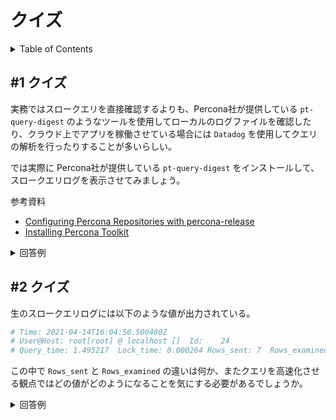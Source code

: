 # クイズ

<!-- START doctoc generated TOC please keep comment here to allow auto update -->
<!-- DON'T EDIT THIS SECTION, INSTEAD RE-RUN doctoc TO UPDATE -->
<details>
<summary>Table of Contents</summary>

- [&#035;1 クイズ](#1-%E3%82%AF%E3%82%A4%E3%82%BA)
- [&#035;2 クイズ](#2-%E3%82%AF%E3%82%A4%E3%82%BA)

</details>
<!-- END doctoc generated TOC please keep comment here to allow auto update -->

## #1 クイズ

実務ではスロークエリを直接確認するよりも、Percona社が提供している `pt-query-digest` のようなツールを使用してローカルのログファイルを確認したり、クラウド上でアプリを稼働させている場合には `Datadog` を使用してクエリの解析を行ったりすることが多いらしい。

では実際に Percona社が提供している `pt-query-digest` をインストールして、スロークエリログを表示させてみましょう。

参考資料

- [Configuring Percona Repositories with percona-release](https://www.percona.com/doc/percona-repo-config/percona-release.html#debian-and-ubuntu)
- [Installing Percona Toolkit](https://www.percona.com/doc/percona-toolkit/LATEST/installation.html)

<details>
<summary>回答例</summary>

参考資料に載せている通りの手順で導入できる。

```bash
# Dockerコンテナ上で実行する
> apt update
> apt install -y wget gnupg2 lsb-release curl
> wget https://repo.percona.com/apt/percona-release_latest.generic_all.deb
> dpkg -i percona-release_latest.generic_all.deb
> apt update
> apt install install percona-toolkit
```

以下のようにスロークエリに記載されているログの統計情報などを理解しやすい形で表示してくれる。

```bash
$ pt-query-digest /var/lib/mysql/slow_query.log

# 110ms user time, 0 system time, 14.00k rss, 17.00k vsz
# Current date: Wed Apr 14 17:05:37 2021
# Hostname: 06e379580806
# Files: /var/lib/mysql/slow_query.log
# Overall: 25 total, 17 unique, 0.01 QPS, 0.02x concurrency ______________
# Time range: 2021-04-14T15:53:01 to 2021-04-14T16:42:41
# Attribute          total     min     max     avg     95%  stddev  median
# ============     ======= ======= ======= ======= ======= ======= =======
# Exec time            49s   191ms     18s      2s      5s      3s   740ms
# Lock time            6ms    99us   484us   254us   445us   105us   204us
# Rows sent         10.65M       3   4.42M 436.37k   2.37M   1.03M    6.98
# Rows examine      61.31M 319.54k   5.27M   2.45M   3.03M   1.33M   2.88M
# Query size         6.78k      27     471  277.60  463.90  111.57  299.03

# Profile
# Rank Query ID                            Response time Calls R/Call V/M 
# ==== =================================== ============= ===== ====== ====
#    1 0x307F123E447EAB2848AE5708CC8E152D  19.6572 40.3%     4 4.9143 11.12 SELECT salaries
#    2 0x6B7B9FD131FB20B8BF51EBE86B149B29   6.2802 12.9%     1 6.2802  0.00 SELECT employees titles salaries
#    3 0x2F84430BDC9142C1CD7BBA854E85E874   5.5629 11.4%     3 1.8543  2.72 SELECT salaries employees
#    4 0xF2DB8C9B56B7DC29403E4DDB6FC40BFB   4.1989  8.6%     3 1.3996  0.00 SELECT employees titles salaries
#    5 0x230DC4D0558125A2DE67D9DA5224C3E5   2.4722  5.1%     1 2.4722  0.00 SELECT employees titles salaries
#    6 0x146C8E31E1F9E0C9623D01F9DE1F2C2C   2.2069  4.5%     1 2.2069  0.00 SELECT employees titles salaries
#    7 0x2F4296670E38DF246981333B4DF1C3A1   1.5609  3.2%     2 0.7804  0.00 SELECT employees dept_emp departments
#    8 0x684D196378A495DFD45E1DDBEEBE5660   1.2141  2.5%     1 1.2141  0.00 SELECT employees titles salaries
#    9 0x8DCB490F51CA2B4983FA1CB91F69B453   1.1343  2.3%     1 1.1343  0.00 SELECT employees titles salaries
#   10 0x6627C94BDEE1AB5DA4A0D0C9B38F8F20   1.0775  2.2%     1 1.0775  0.00 SELECT employees titles salaries
#   11 0x92826BE17649514DDB38586FF8AEB737   0.6067  1.2%     1 0.6067  0.00 SELECT salaries
#   12 0x19A5B7015A2E7977DEA3DABEDA643BFB   0.5623  1.2%     1 0.5623  0.00 SELECT salaries
# MISC 0xMISC                               2.2673  4.6%     5 0.4535   0.0 <5 ITEMS>

# Query 1: 0.00 QPS, 0.01x concurrency, ID 0x307F123E447EAB2848AE5708CC8E152D at byte 6633
# This item is included in the report because it matches --limit.
# Scores: V/M = 11.12
# Time range: 2021-04-14T15:58:42 to 2021-04-14T16:28:46
# Attribute    pct   total     min     max     avg     95%  stddev  median
# ============ === ======= ======= ======= ======= ======= ======= =======
# Count         16       4
# Exec time     40     20s   563ms     18s      5s     18s      7s      9s
# Lock time     11   731us   153us   205us   182us   204us    18us   194us
# Rows sent      0      16       4       4       4       4       0       4
# Rows examine  15   9.28M 469.00k   2.94M   2.32M   2.88M   1.05M   2.88M
# Query size    17   1.20k     307     307     307     307       0     307
# String:
# Hosts        localhost
# Users        root
# Query_time distribution
#   1us
#  10us
# 100us
#   1ms
#  10ms
# 100ms  ################################################################
#    1s
#  10s+  #####################
# Tables
#    SHOW TABLE STATUS LIKE 'salaries'\G
#    SHOW CREATE TABLE `salaries`\G
# EXPLAIN /*!50100 PARTITIONS*/
SELECT
    CASE 
    WHEN salary <= 50000  THEN 'low'
    WHEN salary <= 100000 THEN 'middle'
    WHEN salary <= 150000 THEN 'middle_high'
    ELSE 'high'
    END AS salary_class
   ,COUNT(DISTINCT emp_no) AS emp_count
FROM salaries
WHERE to_date = '9999-01-01'
GROUP BY salary_class
ORDER BY emp_count DESC\G
```

</details>

## #2 クイズ

生のスロークエリログには以下のような値が出力されている。

```bash
# Time: 2021-04-14T16:04:50.500480Z
# User@Host: root[root] @ localhost []  Id:    24
# Query_time: 1.495217  Lock_time: 0.000264 Rows_sent: 7  Rows_examined: 3208169
```

この中で `Rows_sent` と `Rows_examined` の違いは何か、またクエリを高速化させる観点ではどの値がどのようになることを気にする必要があるでしょうか。

<details>
<summary>回答例</summary>
<div>

- `Rows_sent`
  - クライアントに対して送り返す行数
- `Rows_examined`
  - クライアントに送り返す行を探索するために読み込んだ行数

`Rows_examined` が多い場合は実行速度が遅い場合が多いらしいので注意が必要である。高速化にはインデックスなどを使用できる。

参考資料

- [MySQLのクエリの良し悪しはrows_examinedで判断する](https://blog.kamipo.net/entry/2018/03/22/084126)

</div>
</details>
